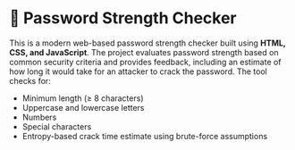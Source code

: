 # 🔐 Password Strength Checker
This is a modern web-based password strength checker built using **HTML, CSS, and JavaScript**. 
The project evaluates password strength based on common security criteria and provides feedback, including an estimate of how long it would take for an attacker to crack the password.
The tool checks for:
- Minimum length (≥ 8 characters)
- Uppercase and lowercase letters
- Numbers
- Special characters
- Entropy-based crack time estimate using brute-force assumptions
